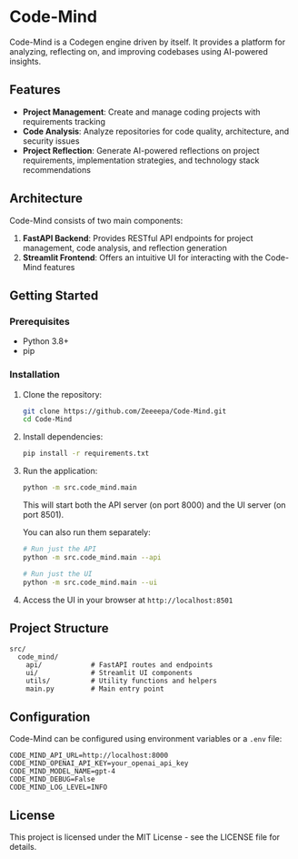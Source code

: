 # Code-Mind

Code-Mind is a Codegen engine driven by itself. It provides a platform for analyzing, reflecting on, and improving codebases using AI-powered insights.

## Features

- **Project Management**: Create and manage coding projects with requirements tracking
- **Code Analysis**: Analyze repositories for code quality, architecture, and security issues
- **Project Reflection**: Generate AI-powered reflections on project requirements, implementation strategies, and technology stack recommendations

## Architecture

Code-Mind consists of two main components:

1. **FastAPI Backend**: Provides RESTful API endpoints for project management, code analysis, and reflection generation
2. **Streamlit Frontend**: Offers an intuitive UI for interacting with the Code-Mind features

## Getting Started

### Prerequisites

- Python 3.8+
- pip

### Installation

1. Clone the repository:
   ```bash
   git clone https://github.com/Zeeeepa/Code-Mind.git
   cd Code-Mind
   ```

2. Install dependencies:
   ```bash
   pip install -r requirements.txt
   ```

3. Run the application:
   ```bash
   python -m src.code_mind.main
   ```

   This will start both the API server (on port 8000) and the UI server (on port 8501).

   You can also run them separately:
   ```bash
   # Run just the API
   python -m src.code_mind.main --api

   # Run just the UI
   python -m src.code_mind.main --ui
   ```

4. Access the UI in your browser at `http://localhost:8501`

## Project Structure

```
src/
  code_mind/
    api/            # FastAPI routes and endpoints
    ui/             # Streamlit UI components
    utils/          # Utility functions and helpers
    main.py         # Main entry point
```

## Configuration

Code-Mind can be configured using environment variables or a `.env` file:

```
CODE_MIND_API_URL=http://localhost:8000
CODE_MIND_OPENAI_API_KEY=your_openai_api_key
CODE_MIND_MODEL_NAME=gpt-4
CODE_MIND_DEBUG=False
CODE_MIND_LOG_LEVEL=INFO
```

## License

This project is licensed under the MIT License - see the LICENSE file for details.
